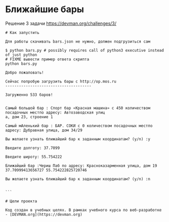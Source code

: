 # Ближайшие бары

Решение 3 задачи https://devman.org/challenges/3/
````
# Как запустить

Для работы скачивать bars.json не нужно, должен подгрузиться сам

$ python bars.py # possibly requires call of python3 executive instead of just python
# FIXME вывести пример ответа скрипта
python bars.py

Добро пожаловать!

Сейчас попробую загрузить бары с http://op.mos.ru
--------------------------------------

Загруженно 533 баров!


Самый большой бар : Спорт бар «Красная машина» c 450 количеством посадочных местпо адресу: Автозаводская улиц
а, дом 23, строение 1

Самый мАленький бар : БАР. СОКИ c 0 количеством посадочных местпо адресу: Дубравная улица, дом 34/29

Вы желаете узнать ближайший бар к заданным координатам? (y/n) :y

Введите долготу: 37.7099

Введите широту: 55.754222

Ближайший бар :Чериш Паб по адресу: Красноказарменная улица, дом 19
37.70999413656727 55.754222825720746

Вы желаете узнать ближайший бар к заданным координатам? (y/n) :n


```

# Цели проекта

Код создан в учебных целях. В рамках учебного курса по веб-разработке - [DEVMAN.org](https://devman.org)
